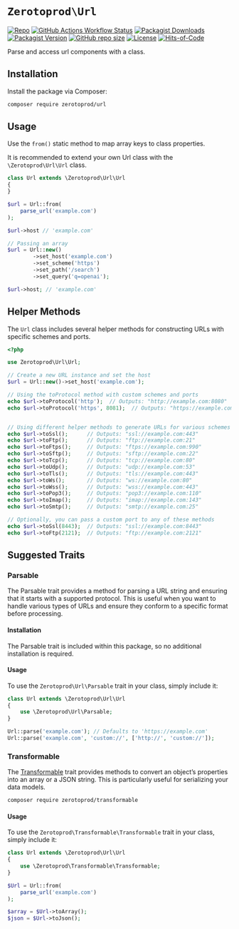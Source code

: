 # `Zerotoprod\Url`

[![Repo](https://img.shields.io/badge/github-gray?logo=github)](https://github.com/zero-to-prod/url)
[![GitHub Actions Workflow Status](https://img.shields.io/github/actions/workflow/status/zero-to-prod/url/phpunit.yml?label=tests)](https://github.com/zero-to-prod/url/actions)
[![Packagist Downloads](https://img.shields.io/packagist/dt/zero-to-prod/url?color=blue)](https://packagist.org/packages/zero-to-prod/url/stats)
[![Packagist Version](https://img.shields.io/packagist/v/zero-to-prod/url?color=f28d1a)](https://packagist.org/packages/zero-to-prod/url)
[![GitHub repo size](https://img.shields.io/github/repo-size/zero-to-prod/url)](https://github.com/zero-to-prod/url)
[![License](https://img.shields.io/packagist/l/zero-to-prod/url?color=red)](https://github.com/zero-to-prod/url/blob/main/LICENSE.md)
[![Hits-of-Code](https://hitsofcode.com/github/zero-to-prod/url?branch=master)](https://hitsofcode.com/github/zero-to-prod/url/view?branch=master)

Parse and access url components with a class.

## Installation

Install the package via Composer:

```bash
composer require zerotoprod/url
```

## Usage

Use the `from()` static method to map array keys to class properties.

It is recommended to extend your own Url class with the `\Zerotoprod\Url\Url` class.

```php
class Url extends \Zerotoprod\Url\Url
{
}

$url = Url::from(
    parse_url('example.com')
); 

$url->host // 'example.com'

// Passing an array 
$url = Url::new()
        ->set_host('example.com')
        ->set_scheme('https')
        ->set_path('/search')
        ->set_query('q=openai');

$url->host; // 'example.com'
```

## Helper Methods

The `Url` class includes several helper methods for constructing URLs with specific schemes and ports.

```php
<?php

use Zerotoprod\Url\Url;

// Create a new URL instance and set the host
$url = Url::new()->set_host('example.com');

// Using the toProtocol method with custom schemes and ports
echo $url->toProtocol('http');  // Outputs: "http://example.com:8080"
echo $url->toProtocol('https', 8081);  // Outputs: "https://example.com:8081"


// Using different helper methods to generate URLs for various schemes
echo $url->toSsl();      // Outputs: "ssl://example.com:443"
echo $url->toFtp();      // Outputs: "ftp://example.com:21"
echo $url->toFtps();     // Outputs: "ftps://example.com:990"
echo $url->toSftp();     // Outputs: "sftp://example.com:22"
echo $url->toTcp();      // Outputs: "tcp://example.com:80"
echo $url->toUdp();      // Outputs: "udp://example.com:53"
echo $url->toTls();      // Outputs: "tls://example.com:443"
echo $url->toWs();       // Outputs: "ws://example.com:80"
echo $url->toWss();      // Outputs: "wss://example.com:443"
echo $url->toPop3();     // Outputs: "pop3://example.com:110"
echo $url->toImap();     // Outputs: "imap://example.com:143"
echo $url->toSmtp();     // Outputs: "smtp://example.com:25"

// Optionally, you can pass a custom port to any of these methods
echo $url->toSsl(8443);  // Outputs: "ssl://example.com:8443"
echo $url->toFtp(2121);  // Outputs: "ftp://example.com:2121"
```

## Suggested Traits

### Parsable

The Parsable trait provides a method for parsing a URL string and ensuring that it starts with a supported protocol. This is useful when you want to
handle various types of URLs and ensure they conform to a specific format before processing.

#### Installation

The Parsable trait is included within this package, so no additional installation is required.

#### Usage

To use the `Zerotoprod\Url\Parsable` trait in your class, simply include it:

```php
class Url extends \Zerotoprod\Url\Url
{
    use \Zerotoprod\Url\Parsable;
}

Url::parse('example.com'); // Defaults to 'https://example.com'
Url::parse('example.com', 'custom://', ['http://', 'custom://']);
```

### Transformable

The [Transformable](https://github.com/zero-to-prod/transformable) trait provides methods to convert an object’s properties into an array or a JSON
string. This is particularly useful for serializing your data models.

```bash
composer require zerotoprod/transformable
```

#### Usage

To use the `Zerotoprod\Transformable\Transformable` trait in your class, simply include it:

```php
class Url extends \Zerotoprod\Url\Url
{
    use \Zerotoprod\Transformable\Transformable;
}

$Url = Url::from(
    parse_url('example.com')
);

$array = $Url->toArray();
$json = $Url->toJson();
```